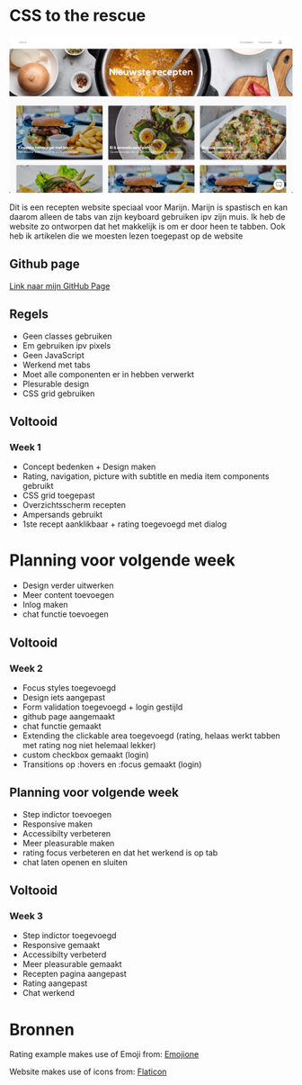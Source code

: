 # CSS to the rescue
![Screenshot](https://github.com/fennadew/cssttr/blob/master/images/screenshot.png)

Dit is een recepten website speciaal voor Marijn. Marijn is spastisch en kan daarom alleen de tabs van zijn keyboard gebruiken ipv zijn muis. Ik heb de website zo ontworpen dat het makkelijk is om er door heen te tabben. Ook heb ik artikelen die we moesten lezen toegepast op de website

## Github page
[Link naar mijn GitHub Page](https://fennadew.github.io/cssttr)

## Regels
* Geen classes gebruiken
* Em gebruiken ipv pixels
* Geen JavaScript
* Werkend met tabs
* Moet alle componenten er in hebben verwerkt
* Plesurable design
* CSS grid gebruiken

## Voltooid
### Week 1
* Concept bedenken + Design maken
* Rating, navigation, picture with subtitle en media item components gebruikt
* CSS grid toegepast
* Overzichtsscherm recepten
* Ampersands gebruikt
* 1ste recept aanklikbaar + rating toegevoegd met dialog

# Planning voor volgende week
* Design verder uitwerken
* Meer content toevoegen
* Inlog maken
* chat functie toevoegen


## Voltooid
### Week 2
* Focus styles toegevoegd
* Design iets aangepast
* Form validation toegevoegd + login gestijld
* github page aangemaakt 
* chat functie gemaakt
* Extending the clickable area toegevoegd (rating, helaas werkt tabben met rating nog niet helemaal lekker)
* custom checkbox gemaakt (login)
* Transitions op :hovers en :focus gemaakt (login)

## Planning voor volgende week
* Step indictor toevoegen
* Responsive maken
* Accessibilty verbeteren
* Meer pleasurable maken
* rating focus verbeteren en dat het werkend is op tab
* chat laten openen en sluiten

## Voltooid
### Week 3
* Step indictor toegevoegd
* Responsive gemaakt
* Accessibilty verbeterd
* Meer pleasurable gemaakt
* Recepten pagina aangepast
* Rating aangepast
* Chat werkend

# Bronnen
Rating example makes use of Emoji from: [Emojione](http://emojione.com)

Website makes use of icons from: [Flaticon](http://flaticon.com)

